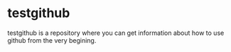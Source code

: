 testgithub
==========

testgithub is a repository where you can get information about how to use github from the very begining.

